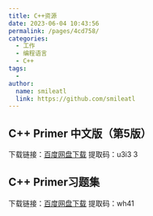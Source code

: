 ```yaml
---
title: C++资源
date: 2023-06-04 10:43:56
permalink: /pages/4cd758/
categories:
  - 工作
  - 编程语言
  - C++
tags:
  - 
author: 
  name: smileatl
  link: https://github.com/smileatl
---
```



## C++ Primer 中文版（第5版）
<!-- 在线阅读：<a href="/pdf/C++_primer_5th.pdf" target="_blank" rel="noopener">C++ Primer 中文版（第5版）</a> -->

下载链接：[百度网盘下载](https://pan.baidu.com/s/1ViXK2yqDqQ-QP0EUhytw5Q?pwd=u3i3 )
提取码：u3i3
3


## C++ Primer习题集
<!-- 在线阅读：<a href="/pdf/heima-C-basic-2018.pdf" target="_blank" rel="noopener">黑马C基础讲义2018修订版</a> -->

下载链接：[百度网盘下载](https://pan.baidu.com/s/1Y-yG0xLzvkvl3q-9fowZ_g?pwd=wh41)
提取码：wh41